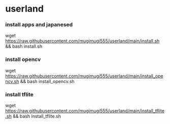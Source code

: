 # userland

### install apps and japanesed
wget https://raw.githubusercontent.com/mugimugi555/userland/main/install.sh && bash install.sh

### install opencv
wget https://raw.githubusercontent.com/mugimugi555/userland/main/install_opencv.sh && bash install_opencv.sh

### install tflite
wget https://raw.githubusercontent.com/mugimugi555/userland/main/install_tflite.sh && bash install_tflite.sh

